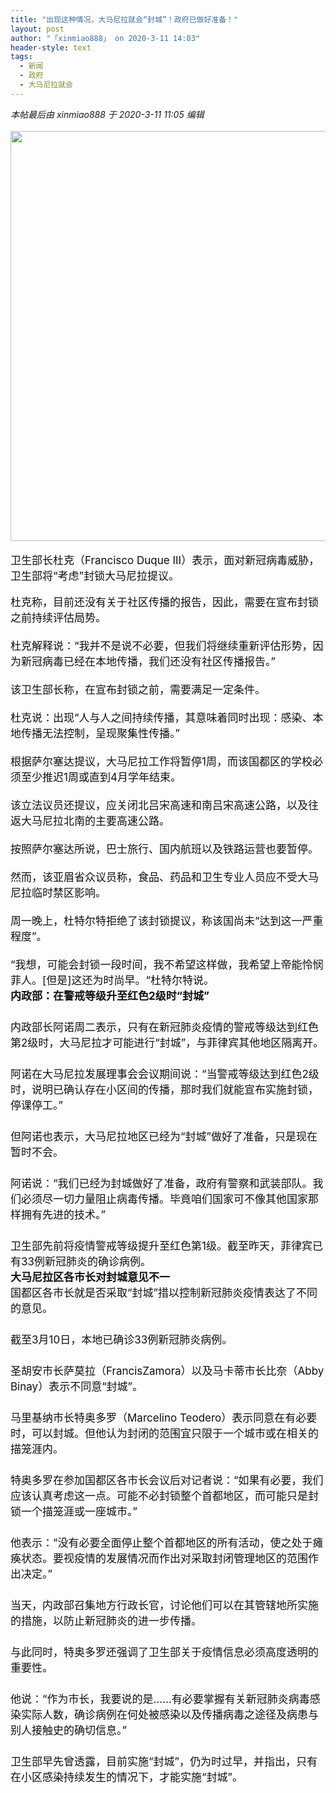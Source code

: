 ```yaml
---
title: "出现这种情况，大马尼拉就会“封城”！政府已做好准备！"
layout: post
author: "「xinmiao888」 on 2020-3-11 14:03"
header-style: text
tags:
  - 新闻
  - 政府
  - 大马尼拉就会
---
```


<head></head>
<body>
 <i class="pstatus"> 本帖最后由 xinmiao888 于 2020-3-11 11:05 编辑 </i>
 <br> 
 <br> 
 <ignore_js_op> 
  <img aid="1340777" src="https://bbs.boniu123.cc/data/attachment/forum/202003/11/110320lcltnhhhaq7g9lgt.png" zoomfile="data/attachment/forum/202003/11/110320lcltnhhhaq7g9lgt.png" file="data/attachment/forum/202003/11/110320lcltnhhhaq7g9lgt.png" width="656" inpost="1"> 
  <div class="tip tip_4 aimg_tip" id="aimg_1340777_menu" style="position: absolute; display: none" disautofocus="true"> 
   <div class="xs0"> 
    <p><strong>封城.png</strong> <em class="xg1">(329.51 KB, 下载次数: 0)</em></p> 
    <p> <a href="forum.php?mod=attachment&amp;aid=MTM0MDc3N3wyODkxZTY5YXwxNTgzOTEzNzQyfDB8NTc3ODQ0&amp;nothumb=yes" target="_blank">下载附件</a> &nbsp;<a href="javascript:;" onclick="showWindow(this.id, this.getAttribute('url'), 'get', 0);" id="savephoto_1340777" url="home.php?mod=spacecp&amp;ac=album&amp;op=saveforumphoto&amp;aid=1340777&amp;handlekey=savephoto_1340777">保存到相册</a> </p> 
    <p class="xg1 y"><span title="2020-3-11 11:03">4&nbsp;小时前</span> 上传</p> 
   </div> 
   <div class="tip_horn"></div> 
  </div> 
 </ignore_js_op> 
 <br> 
 <br> 
 <div align="left"> 
  <font style="color:rgb(16, 15, 15)"><font face="-apple-system-font, BlinkMacSystemFont, &amp;quot;"><font style="font-size:17px">卫生部长杜克（Francisco Duque III）表示，面对新冠病毒威胁，卫生部将“考虑”封锁大马尼拉提议。<br> </font></font></font> 
 </div>
 <br> 
 <div align="left"> 
  <font style="color:rgb(16, 15, 15)"><font face="-apple-system-font, BlinkMacSystemFont, &amp;quot;"><font style="font-size:17px">杜克称，目前还没有关于社区传播的报告，因此，需要在宣布封锁之前持续评估局势。<br> </font></font></font> 
 </div> 
 <div align="left"> 
  <font style="color:rgb(16, 15, 15)"><font face="-apple-system-font, BlinkMacSystemFont, &amp;quot;"><font style="font-size:17px"><br> </font></font></font> 
 </div> 
 <div align="left"> 
  <font style="color:rgb(16, 15, 15)"><font face="-apple-system-font, BlinkMacSystemFont, &amp;quot;"><font style="font-size:17px">杜克解释说：“我并不是说不必要，但我们将继续重新评估形势，因为新冠病毒已经在本地传播，我们还没有社区传播报告。”<br> </font></font></font> 
 </div> 
 <div align="left"> 
  <font style="color:rgb(16, 15, 15)"><font face="-apple-system-font, BlinkMacSystemFont, &amp;quot;"><font style="font-size:17px"><br> </font></font></font> 
 </div> 
 <div align="left"> 
  <font style="color:rgb(16, 15, 15)"><font face="-apple-system-font, BlinkMacSystemFont, &amp;quot;"><font style="font-size:17px">该卫生部长称，在宣布封锁之前，需要满足一定条件。<br> </font></font></font> 
 </div> 
 <div align="left"> 
  <font style="color:rgb(16, 15, 15)"><font face="-apple-system-font, BlinkMacSystemFont, &amp;quot;"><font style="font-size:17px"><br> </font></font></font> 
 </div> 
 <div align="left"> 
  <font style="color:rgb(16, 15, 15)"><font face="-apple-system-font, BlinkMacSystemFont, &amp;quot;"><font style="font-size:17px">杜克说：出现“人与人之间持续传播，其意味着同时出现：感染、本地传播无法控制，呈现聚集性传播。”<br> </font></font></font> 
 </div> 
 <div align="left"> 
  <font style="color:rgb(16, 15, 15)"><font face="-apple-system-font, BlinkMacSystemFont, &amp;quot;"><font style="font-size:17px"><br> </font></font></font> 
 </div> 
 <div align="left"> 
  <font style="color:rgb(16, 15, 15)"><font face="-apple-system-font, BlinkMacSystemFont, &amp;quot;"><font style="font-size:17px">根据萨尔塞达提议，大马尼拉工作将暂停1周，而该国都区的学校必须至少推迟1周或直到4月学年结束。</font></font></font> 
 </div> 
 <div align="left"> 
  <font style="color:rgb(16, 15, 15)"><font face="-apple-system-font, BlinkMacSystemFont, &amp;quot;"><font style="font-size:17px"><br> </font></font></font> 
 </div> 
 <div align="left"> 
  <font style="color:rgb(16, 15, 15)"><font face="-apple-system-font, BlinkMacSystemFont, &amp;quot;"><font style="font-size:17px">该立法议员还提议，应关闭北吕宋高速和南吕宋高速公路，以及往返大马尼拉北南的主要高速公路。</font></font></font> 
 </div> 
 <div align="left"> 
  <font style="color:rgb(16, 15, 15)"><font face="-apple-system-font, BlinkMacSystemFont, &amp;quot;"><font style="font-size:17px"><br> </font></font></font> 
 </div> 
 <div align="left"> 
  <font style="color:rgb(16, 15, 15)"><font face="-apple-system-font, BlinkMacSystemFont, &amp;quot;"><font style="font-size:17px">按照萨尔塞达所说，巴士旅行、国内航班以及铁路运营也要暂停。<br> </font></font></font> 
 </div> 
 <div align="left"> 
  <font style="color:rgb(16, 15, 15)"><font face="-apple-system-font, BlinkMacSystemFont, &amp;quot;"><font style="font-size:17px"><br> </font></font></font> 
 </div> 
 <div align="left"> 
  <font style="color:rgb(16, 15, 15)"><font face="-apple-system-font, BlinkMacSystemFont, &amp;quot;"><font style="font-size:17px">然而，该亚眉省众议员称，食品、药品和卫生专业人员应不受大马尼拉临时禁区影响。</font></font></font> 
 </div> 
 <div align="left"> 
  <font style="color:rgb(16, 15, 15)"><font face="-apple-system-font, BlinkMacSystemFont, &amp;quot;"><font style="font-size:17px"><br> </font></font></font> 
 </div> 
 <div align="left"> 
  <font style="color:rgb(16, 15, 15)"><font face="-apple-system-font, BlinkMacSystemFont, &amp;quot;"><font style="font-size:17px">周一晚上，杜特尔特拒绝了该封锁提议，称该国尚未“达到这一严重程度”。</font></font></font> 
 </div> 
 <div align="left"> 
  <font style="color:rgb(16, 15, 15)"><font face="-apple-system-font, BlinkMacSystemFont, &amp;quot;"><font style="font-size:17px"> <br> </font></font></font> 
 </div> 
 <div align="left"> 
  <font style="color:rgb(16, 15, 15)"><font face="-apple-system-font, BlinkMacSystemFont, &amp;quot;"><font style="font-size:17px">“我想，可能会封锁一段时间，我不希望这样做，我希望上帝能怜悯菲人。[但是]这还为时尚早。“杜特尔特说。</font></font></font> 
 </div> 
 <div align="left"> 
  <font style="color:rgb(16, 15, 15)"><font face="-apple-system-font, BlinkMacSystemFont, &amp;quot;"><font style="font-size:17px"> </font></font></font> 
 </div> 
 <div align="left"> 
  <font style="color:rgb(16, 15, 15)"><font face="-apple-system-font, BlinkMacSystemFont, &amp;quot;"><font style="font-size:17px"><strong>内政部：在警戒等级升至红色2级时“封城”</strong></font></font></font> 
 </div> 
 <div align="left"> 
  <font style="color:rgb(16, 15, 15)"><font face="-apple-system-font, BlinkMacSystemFont, &amp;quot;"><font style="font-size:17px"> 　<br> </font></font></font> 
 </div> 
 <div align="left"> 
  <font style="color:rgb(16, 15, 15)"><font face="-apple-system-font, BlinkMacSystemFont, &amp;quot;"><font style="font-size:17px">内政部长阿诺周二表示，只有在新冠肺炎疫情的警戒等级达到红色第2级时，大马尼拉才可能进行“封城”，与菲律宾其他地区隔离开。</font></font></font> 
 </div> 
 <div align="left"> 
  <font style="color:rgb(16, 15, 15)"><font face="-apple-system-font, BlinkMacSystemFont, &amp;quot;"><font style="font-size:17px">　　<br> </font></font></font> 
 </div> 
 <div align="left"> 
  <font style="color:rgb(16, 15, 15)"><font face="-apple-system-font, BlinkMacSystemFont, &amp;quot;"><font style="font-size:17px">阿诺在大马尼拉发展理事会会议期间说：“当警戒等级达到红色2级时，说明已确认存在小区间的传播，那时我们就能宣布实施封锁，停课停工。”</font></font></font> 
 </div> 
 <div align="left"> 
  <font style="color:rgb(16, 15, 15)"><font face="-apple-system-font, BlinkMacSystemFont, &amp;quot;"><font style="font-size:17px">　　<br> </font></font></font> 
 </div> 
 <div align="left"> 
  <font style="color:rgb(16, 15, 15)"><font face="-apple-system-font, BlinkMacSystemFont, &amp;quot;"><font style="font-size:17px">但阿诺也表示，大马尼拉地区已经为“封城”做好了准备，只是现在暂时不会。</font></font></font> 
 </div> 
 <div align="left"> 
  <font style="color:rgb(16, 15, 15)"><font face="-apple-system-font, BlinkMacSystemFont, &amp;quot;"><font style="font-size:17px">　　<br> </font></font></font> 
 </div> 
 <div align="left"> 
  <font style="color:rgb(16, 15, 15)"><font face="-apple-system-font, BlinkMacSystemFont, &amp;quot;"><font style="font-size:17px">阿诺说：“我们已经为封城做好了准备，政府有警察和武装部队。我们必须尽一切力量阻止病毒传播。毕竟咱们国家可不像其他国家那样拥有先进的技术。”</font></font></font> 
 </div> 
 <div align="left"> 
  <font style="color:rgb(16, 15, 15)"><font face="-apple-system-font, BlinkMacSystemFont, &amp;quot;"><font style="font-size:17px">　　<br> </font></font></font> 
 </div> 
 <div align="left"> 
  <font style="color:rgb(16, 15, 15)"><font face="-apple-system-font, BlinkMacSystemFont, &amp;quot;"><font style="font-size:17px">卫生部先前将疫情警戒等级提升至红色第1级。截至昨天，菲律宾已有33例新冠肺炎的确诊病例。</font></font></font> 
 </div> 
 <div align="left"> 
  <font style="color:rgb(16, 15, 15)"><font face="-apple-system-font, BlinkMacSystemFont, &amp;quot;"><font style="font-size:17px"> </font></font></font> 
 </div> 
 <div align="left"> 
  <font style="color:rgb(16, 15, 15)"><font face="-apple-system-font, BlinkMacSystemFont, &amp;quot;"><font style="font-size:17px"><strong>大马尼拉区各市长对封城意见不一</strong></font></font></font> 
 </div> 
 <div align="left"> 
  <font style="color:rgb(16, 15, 15)"><font face="-apple-system-font, BlinkMacSystemFont, &amp;quot;"><font style="font-size:17px"> </font></font></font> 
 </div> 
 <div align="left"> 
  <font style="color:rgb(16, 15, 15)"><font face="-apple-system-font, BlinkMacSystemFont, &amp;quot;"><font style="font-size:17px">国都区各市长就是否采取“封城”措以控制新冠肺炎疫情表达了不同的意见。</font></font></font> 
 </div> 
 <div align="left"> 
  <font style="color:rgb(16, 15, 15)"><font face="-apple-system-font, BlinkMacSystemFont, &amp;quot;"><font style="font-size:17px">　　<br> </font></font></font> 
 </div> 
 <div align="left"> 
  <font style="color:rgb(16, 15, 15)"><font face="-apple-system-font, BlinkMacSystemFont, &amp;quot;"><font style="font-size:17px">截至3月10日，本地已确诊33例新冠肺炎病例。</font></font></font> 
 </div> 
 <div align="left"> 
  <font style="color:rgb(16, 15, 15)"><font face="-apple-system-font, BlinkMacSystemFont, &amp;quot;"><font style="font-size:17px">　　<br> </font></font></font> 
 </div> 
 <div align="left"> 
  <font style="color:rgb(16, 15, 15)"><font face="-apple-system-font, BlinkMacSystemFont, &amp;quot;"><font style="font-size:17px">圣胡安市长萨莫拉（FrancisZamora）以及马卡蒂市长比奈（Abby Binay）表示不同意“封城”。</font></font></font> 
 </div> 
 <div align="left"> 
  <font style="color:rgb(16, 15, 15)"><font face="-apple-system-font, BlinkMacSystemFont, &amp;quot;"><font style="font-size:17px">　　<br> </font></font></font> 
 </div> 
 <div align="left"> 
  <font style="color:rgb(16, 15, 15)"><font face="-apple-system-font, BlinkMacSystemFont, &amp;quot;"><font style="font-size:17px">马里基纳市长特奥多罗（Marcelino Teodero）表示同意在有必要时，可以封城。但他认为封闭的范围宜只限于一个城市或在相关的描笼涯内。</font></font></font> 
 </div> 
 <div align="left"> 
  <font style="color:rgb(16, 15, 15)"><font face="-apple-system-font, BlinkMacSystemFont, &amp;quot;"><font style="font-size:17px">　　<br> </font></font></font> 
 </div> 
 <div align="left"> 
  <font style="color:rgb(16, 15, 15)"><font face="-apple-system-font, BlinkMacSystemFont, &amp;quot;"><font style="font-size:17px">特奥多罗在参加国都区各市长会议后对记者说：“如果有必要，我们应该认真考虑这一点。可能不必封锁整个首都地区，而可能只是封锁一个描笼涯或一座城市。”</font></font></font> 
 </div> 
 <div align="left"> 
  <font style="color:rgb(16, 15, 15)"><font face="-apple-system-font, BlinkMacSystemFont, &amp;quot;"><font style="font-size:17px">　　<br> </font></font></font> 
 </div> 
 <div align="left"> 
  <font style="color:rgb(16, 15, 15)"><font face="-apple-system-font, BlinkMacSystemFont, &amp;quot;"><font style="font-size:17px">他表示：“没有必要全面停止整个首都地区的所有活动，使之处于瘫痪状态。要视疫情的发展情况而作出对采取封闭管理地区的范围作出决定。”</font></font></font> 
 </div> 
 <div align="left"> 
  <font style="color:rgb(16, 15, 15)"><font face="-apple-system-font, BlinkMacSystemFont, &amp;quot;"><font style="font-size:17px">　　<br> </font></font></font> 
 </div> 
 <div align="left"> 
  <font style="color:rgb(16, 15, 15)"><font face="-apple-system-font, BlinkMacSystemFont, &amp;quot;"><font style="font-size:17px">当天，内政部召集地方行政长官，讨论他们可以在其管辖地所实施的措施，以防止新冠肺炎的进一步传播。</font></font></font> 
 </div> 
 <div align="left"> 
  <font style="color:rgb(16, 15, 15)"><font face="-apple-system-font, BlinkMacSystemFont, &amp;quot;"><font style="font-size:17px">　　<br> </font></font></font> 
 </div> 
 <div align="left"> 
  <font style="color:rgb(16, 15, 15)"><font face="-apple-system-font, BlinkMacSystemFont, &amp;quot;"><font style="font-size:17px">与此同时，特奥多罗还强调了卫生部关于疫情信息必须高度透明的重要性。</font></font></font> 
 </div> 
 <div align="left"> 
  <font style="color:rgb(16, 15, 15)"><font face="-apple-system-font, BlinkMacSystemFont, &amp;quot;"><font style="font-size:17px">　　<br> </font></font></font> 
 </div> 
 <div align="left"> 
  <font style="color:rgb(16, 15, 15)"><font face="-apple-system-font, BlinkMacSystemFont, &amp;quot;"><font style="font-size:17px">他说：“作为市长，我要说的是……有必要掌握有关新冠肺炎病毒感染实际人数，确诊病例在何处被感染以及传播病毒之途径及病患与别人接触史的确切信息。”</font></font></font> 
 </div> 
 <div align="left"> 
  <font style="color:rgb(16, 15, 15)"><font face="-apple-system-font, BlinkMacSystemFont, &amp;quot;"><font style="font-size:17px">　　<br> </font></font></font> 
 </div> 
 <div align="left"> 
  <font style="color:rgb(16, 15, 15)"><font face="-apple-system-font, BlinkMacSystemFont, &amp;quot;"><font style="font-size:17px">卫生部早先曾透露，目前实施“封城”，仍为时过早，并指出，只有在小区感染持续发生的情况下，才能实施“封城”。</font></font></font> 
 </div>
 <br>
</body>


